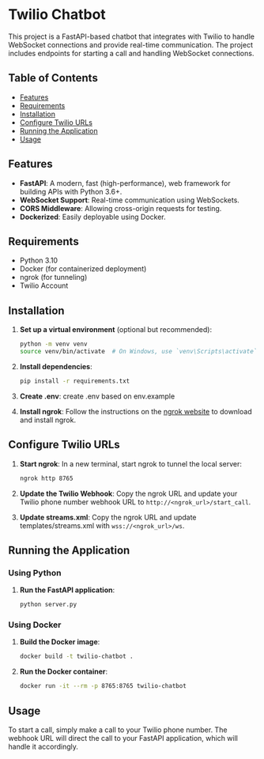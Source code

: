 # Twilio Chatbot

This project is a FastAPI-based chatbot that integrates with Twilio to handle WebSocket connections and provide real-time communication. The project includes endpoints for starting a call and handling WebSocket connections.

## Table of Contents

- [Features](#features)
- [Requirements](#requirements)
- [Installation](#installation)
- [Configure Twilio URLs](#configure-twilio-urls)
- [Running the Application](#running-the-application)
- [Usage](#usage)

## Features

- **FastAPI**: A modern, fast (high-performance), web framework for building APIs with Python 3.6+.
- **WebSocket Support**: Real-time communication using WebSockets.
- **CORS Middleware**: Allowing cross-origin requests for testing.
- **Dockerized**: Easily deployable using Docker.

## Requirements

- Python 3.10
- Docker (for containerized deployment)
- ngrok (for tunneling)
- Twilio Account

## Installation

1. **Set up a virtual environment** (optional but recommended):
    ```sh
    python -m venv venv
    source venv/bin/activate  # On Windows, use `venv\Scripts\activate`
    ```

2. **Install dependencies**:
    ```sh
    pip install -r requirements.txt
    ```

3. **Create .env**:
    create .env based on env.example

4. **Install ngrok**:
    Follow the instructions on the [ngrok website](https://ngrok.com/download) to download and install ngrok.

## Configure Twilio URLs

1. **Start ngrok**:
    In a new terminal, start ngrok to tunnel the local server:
    ```sh
    ngrok http 8765
    ```

2. **Update the Twilio Webhook**:
    Copy the ngrok URL and update your Twilio phone number webhook URL to `http://<ngrok_url>/start_call`.

3. **Update streams.xml**:
    Copy the ngrok URL and update templates/streams.xml with `wss://<ngrok_url>/ws`.

## Running the Application

### Using Python

1. **Run the FastAPI application**:
    ```sh
    python server.py
    ```

### Using Docker

1. **Build the Docker image**:
    ```sh
    docker build -t twilio-chatbot .
    ```

2. **Run the Docker container**:
    ```sh
    docker run -it --rm -p 8765:8765 twilio-chatbot
    ```
## Usage

To start a call, simply make a call to your Twilio phone number. The webhook URL will direct the call to your FastAPI application, which will handle it accordingly.
